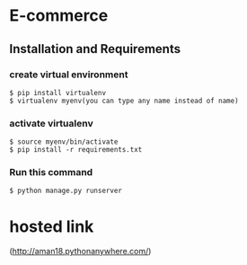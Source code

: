 # E-commerce

## Installation and Requirements
  ### create virtual environment
    $ pip install virtualenv
    $ virtualenv myenv(you can type any name instead of name)
 ### activate virtualenv
    $ source myenv/bin/activate
    $ pip install -r requirements.txt 
 ### Run this command
    $ python manage.py runserver
    
# hosted link
(http://aman18.pythonanywhere.com/)
